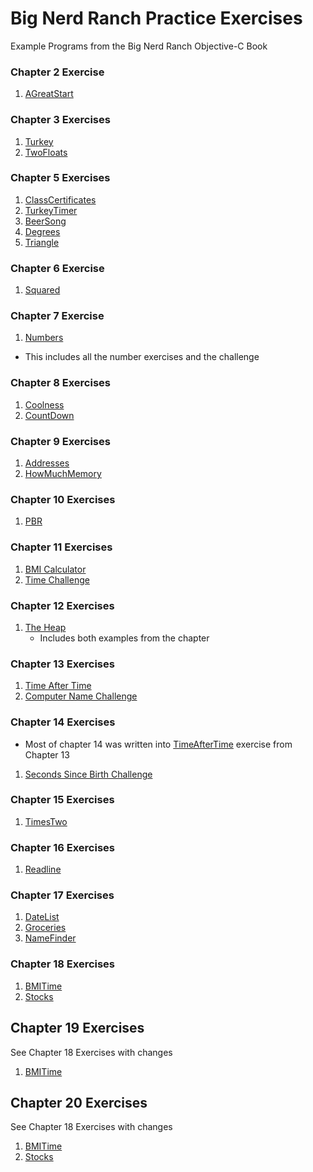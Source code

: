 Big Nerd Ranch Practice Exercises
============

Example Programs from the Big Nerd Ranch Objective-C Book

### Chapter 2 Exercise

1. [AGreatStart](https://github.com/eightamrock/bignerdranch/tree/master/AGreatStart)

### Chapter 3 Exercises

1. [Turkey](https://github.com/eightamrock/bignerdranch/tree/master/Turkey)
2. [TwoFloats](https://github.com/eightamrock/bignerdranch/tree/master/TwoFloats)

### Chapter 5 Exercises

1. [ClassCertificates](https://github.com/eightamrock/bignerdranch/tree/master/ClassCertificates)
2. [TurkeyTimer](https://github.com/eightamrock/bignerdranch/tree/master/TurkeyTimer)
3. [BeerSong](https://github.com/eightamrock/bignerdranch/tree/master/BeerSong)
4. [Degrees](https://github.com/eightamrock/bignerdranch/tree/master/Degrees)
5. [Triangle](https://github.com/eightamrock/bignerdranch/tree/master/Triangle)

### Chapter 6 Exercise 

1. [Squared](https://github.com/eightamrock/bignerdranch/tree/master/Squared)

### Chapter 7 Exercise

1. [Numbers](https://github.com/eightamrock/bignerdranch/tree/master/Numbers)
  * This includes all the number exercises and the challenge 

### Chapter 8 Exercises

1. [Coolness](https://github.com/eightamrock/bignerdranch/tree/master/Coolness)
2. [CountDown](https://github.com/eightamrock/bignerdranch/tree/master/CountDown)

### Chapter 9 Exercises

1. [Addresses](https://github.com/eightamrock/bignerdranch/tree/master/Addresses)
2. [HowMuchMemory](https://github.com/eightamrock/bignerdranch/tree/master/HowMuchMemory)

### Chapter 10 Exercises

1. [PBR](https://github.com/eightamrock/bignerdranch/tree/master/PBR)

### Chapter 11 Exercises

1. [BMI Calculator](https://github.com/eightamrock/bignerdranch/tree/master/BMICalc)
2. [Time Challenge](https://github.com/eightamrock/bignerdranch/tree/master/TimeChallenge)

### Chapter 12 Exercises

1. [The Heap](https://github.com/eightamrock/bignerdranch/tree/master/TheHeap)
    * Includes both examples from the chapter
	
### Chapter 13 Exercises

1. [Time After Time](https://github.com/eightamrock/bignerdranch/tree/master/TimeAfterTime)
2. [Computer Name Challenge](https://github.com/eightamrock/bignerdranch/tree/master/ComputerName)

### Chapter 14 Exercises
* Most of chapter 14 was written into [TimeAfterTime](https://github.com/eightamrock/bignerdranch/tree/master/TimeAfterTime) exercise from Chapter 13
1. [Seconds Since Birth Challenge](https://github.com/eightamrock/bignerdranch/tree/master/SecondsAlive)

### Chapter 15 Exercises

1. [TimesTwo](https://github.com/eightamrock/bignerdranch/tree/master/TimesTwo)

### Chapter 16 Exercises

1. [Readline](https://github.com/eightamrock/bignerdranch/tree/master/Readline)

### Chapter 17 Exercises

1. [DateList](https://github.com/eightamrock/bignerdranch/tree/master/DateList)
2. [Groceries](https://github.com/eightamrock/bignerdranch/tree/master/Groceries)
3. [NameFinder](https://github.com/eightamrock/bignerdranch/tree/master/NameFinder)

### Chapter 18 Exercises

1. [BMITime](https://github.com/eightamrock/bignerdranch/tree/master/BMITime)
2. [Stocks](https://github.com/eightamrock/bignerdranch/tree/master/Stocks)

## Chapter 19 Exercises 
See Chapter 18 Exercises with changes

1. [BMITime](https://github.com/eightamrock/bignerdranch/tree/master/BMITime)

## Chapter 20 Exercises
See Chapter 18 Exercises with changes

1. [BMITime](https://github.com/eightamrock/bignerdranch/tree/master/BMITime)
2. [Stocks](https://github.com/eightamrock/bignerdranch/tree/master/Stocks)

